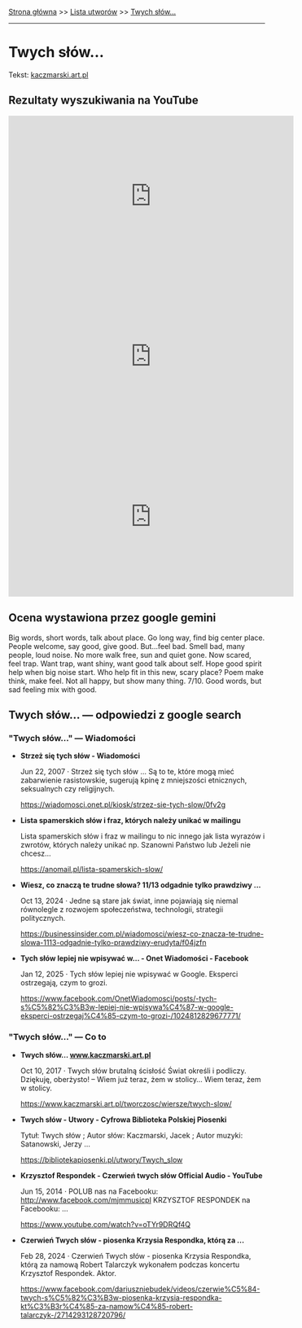 [Strona główna](../index.md) >> [Lista utworów](../list.md) >> [Twych słów…](607.md)

---

# Twych słów…

Tekst: [kaczmarski.art.pl](https://www.kaczmarski.art.pl/tworczosc/wiersze/twych-slow/)

## Rezultaty wyszukiwania na YouTube

<iframe width="560" height="315" src="https://www.youtube.com/embed/KssVd4HRjig?si=IdontcarewhotheIRSsendsImnotpayingtaxes" title="YouTube video player" frameborder="0" allow="accelerometer; autoplay; clipboard-write; encrypted-media; gyroscope; picture-in-picture; web-share" referrerpolicy="strict-origin-when-cross-origin" allowfullscreen></iframe>

<iframe width="560" height="315" src="https://www.youtube.com/embed/DsYmwnwkVJ4?si=IdontcarewhotheIRSsendsImnotpayingtaxes" title="YouTube video player" frameborder="0" allow="accelerometer; autoplay; clipboard-write; encrypted-media; gyroscope; picture-in-picture; web-share" referrerpolicy="strict-origin-when-cross-origin" allowfullscreen></iframe>

<iframe width="560" height="315" src="https://www.youtube.com/embed/r1vZATm6pRk?si=IdontcarewhotheIRSsendsImnotpayingtaxes" title="YouTube video player" frameborder="0" allow="accelerometer; autoplay; clipboard-write; encrypted-media; gyroscope; picture-in-picture; web-share" referrerpolicy="strict-origin-when-cross-origin" allowfullscreen></iframe>

## Ocena wystawiona przez google gemini

Big words, short words, talk about place. Go long way, find big center place. People welcome, say good, give good. But...feel bad. Smell bad, many people, loud noise. No more walk free, sun and quiet gone. Now scared, feel trap. Want trap, want shiny, want good talk about self. Hope good spirit help when big noise start. Who help fit in this new, scary place? Poem make think, make feel. Not all happy, but show many thing. 7/10. Good words, but sad feeling mix with good.


## Twych słów… — odpowiedzi z google search

### "Twych słów…" — Wiadomości

- **Strzeż się tych słów - Wiadomości**

    Jun 22, 2007  ·  Strzeż się tych słów ... Są to te, które mogą mieć zabarwienie rasistowskie, sugerują kpinę z mniejszości etnicznych, seksualnych czy religijnych. 

   <https://wiadomosci.onet.pl/kiosk/strzez-sie-tych-slow/0fv2g>
- **Lista spamerskich słów i fraz, których należy unikać w mailingu**

    Lista spamerskich słów i fraz w mailingu to nic innego jak lista wyrazów i zwrotów, których należy unikać np. Szanowni Państwo lub Jeżeli nie chcesz… 

   <https://anomail.pl/lista-spamerskich-slow/>
- **Wiesz, co znaczą te trudne słowa? 11/13 odgadnie tylko prawdziwy ...**

    Oct 13, 2024  ·  Jedne są stare jak świat, inne pojawiają się niemal równolegle z rozwojem społeczeństwa, technologii, strategii politycznych. 

   <https://businessinsider.com.pl/wiadomosci/wiesz-co-znacza-te-trudne-slowa-1113-odgadnie-tylko-prawdziwy-erudyta/f04jzfn>
- **Tych słów lepiej nie wpisywać w... - Onet Wiadomości - Facebook**

    Jan 12, 2025  ·  Tych słów lepiej nie wpisywać w Google. Eksperci ostrzegają, czym to grozi. 

   <https://www.facebook.com/OnetWiadomosci/posts/-tych-s%C5%82%C3%B3w-lepiej-nie-wpisywa%C4%87-w-google-eksperci-ostrzegaj%C4%85-czym-to-grozi-/1024812829677771/>

### "Twych słów…" — Co to

- **Twych słów… www.kaczmarski.art.pl**

    Oct 10, 2017  ·  Twych słów brutalną ścisłość Świat określi i podliczy. Dziękuję, oberżysto! – Wiem już teraz, żem w stolicy… Wiem teraz, żem w stolicy. 

   <https://www.kaczmarski.art.pl/tworczosc/wiersze/twych-slow/>
- **Twych słów - Utwory - Cyfrowa Biblioteka Polskiej Piosenki**

    Tytuł: Twych słów ; Autor słów: Kaczmarski, Jacek ; Autor muzyki: Satanowski, Jerzy ... 

   <https://bibliotekapiosenki.pl/utwory/Twych_slow>
- **Krzysztof Respondek - Czerwień twych słów Official Audio - YouTube**

    Jun 15, 2014  ·  POLUB nas na Facebooku: http://www.facebook.com/mjmmusicpl KRZYSZTOF RESPONDEK na Facebooku: ... 

   <https://www.youtube.com/watch?v=oTYr9DRQf4Q>
- **Czerwień Twych słów - piosenka Krzysia Respondka, którą za ...**

    Feb 28, 2024  ·  Czerwień Twych słów - piosenka Krzysia Respondka, którą za namową Robert Talarczyk wykonałem podczas koncertu Krzysztof Respondek. Aktor. 

   <https://www.facebook.com/dariuszniebudek/videos/czerwie%C5%84-twych-s%C5%82%C3%B3w-piosenka-krzysia-respondka-kt%C3%B3r%C4%85-za-namow%C4%85-robert-talarczyk-/2714293128720796/>

